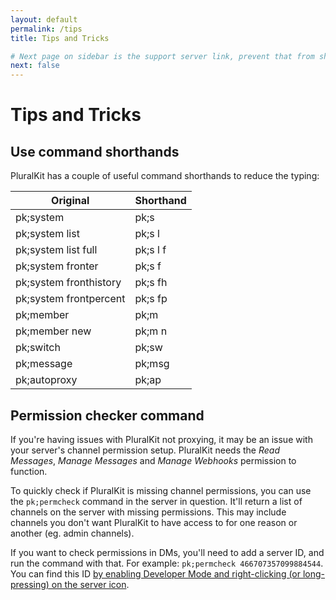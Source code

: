 ```yaml
---
layout: default
permalink: /tips
title: Tips and Tricks

# Next page on sidebar is the support server link, prevent that from showing up here
next: false
---
```


# Tips and Tricks

## Use command shorthands
PluralKit has a couple of useful command shorthands to reduce the typing:

|Original|Shorthand|
|---|---|
|pk;system|pk;s|
|pk;system list|pk;s l|
|pk;system list full|pk;s l f|
|pk;system fronter|pk;s f|
|pk;system fronthistory|pk;s fh|
|pk;system frontpercent|pk;s fp|
|pk;member|pk;m|
|pk;member new|pk;m n|
|pk;switch|pk;sw|
|pk;message|pk;msg|
|pk;autoproxy|pk;ap|

## Permission checker command
If you're having issues with PluralKit not proxying, it may be an issue with your server's channel permission setup.
PluralKit needs the *Read Messages*, *Manage Messages* and *Manage Webhooks* permission to function.

To quickly check if PluralKit is missing channel permissions, you can use the `pk;permcheck` command in the server
in question. It'll return a list of channels on the server with missing permissions. This may include channels
you don't want PluralKit to have access to for one reason or another (eg. admin channels).

If you want to check permissions in DMs, you'll need to add a server ID, and run the command with that.
For example: `pk;permcheck 466707357099884544`. You can find this ID
[by enabling Developer Mode and right-clicking (or long-pressing) on the server icon](https://discordia.me/developer-mode).